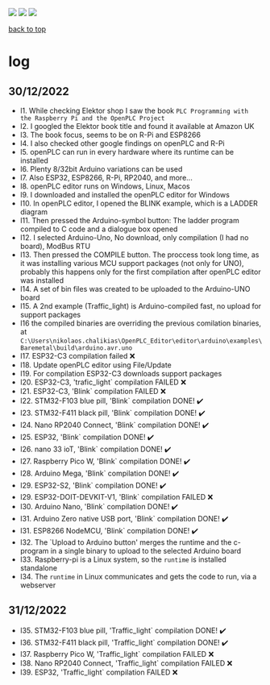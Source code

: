 [![](https://img.shields.io/badge/organization-The--101--project-blue.svg)](https://github.com/The-101-project) 
[![](https://img.shields.io/badge/remote-openPLC__review-green.svg)](https://github.com/The-101-project/openPLC_review) 
[![](https://img.shields.io/badge/local-F:\prj__soft\openPLC__review-orange.svg)]()

[back to top](README.md)


# log


## 30/12/2022

* l1. While checking Elektor shop I saw the book `PLC Programming with the Raspberry Pi and the OpenPLC Project`
* l2. I googled the Elektor book title and found it available at Amazon UK
* l3. The book focus, seems to be on R-Pi and ESP8266
* l4. I also checked other google findings on openPLC and R-Pi
* l5. openPLC can run in every hardware where its runtime can be installed
* l6. Plenty 8/32bit Arduino variations can be used
* l7. Also ESP32, ESP8266, R-Pi, RP2040, and more...
* l8. openPLC editor runs on Windows, Linux, Macos
* l9. I downloaded and installed the openPLC editor for Windows
* l10. In openPLC editor, I opened the BLINK example, which is a LADDER diagram
* l11. Then pressed the Arduino-symbol button: The ladder program compiled to C code and a dialogue box opened
* l12. I selected Arduino-Uno, No download, only compilation (I had no board), ModBus RTU
* l13. Then pressed the COMPILE button. The proccess took long time, as it was installing various MCU support packages (not only for UNO), probably this happens only for the first compilation after openPLC editor was installed
* l14. A set of bin files was created to be uploaded to the Arduino-UNO board
* l15. A 2nd example (Traffic_light) is Arduino-compiled fast, no upload for support packages
* l16 the compiled binaries are overriding the previous comilation binaries, at `C:\Users\nikolaos.chalikias\OpenPLC_Editor\editor\arduino\examples\Baremetal\build\arduino.avr.uno`
* l17. ESP32-C3 compilation failed :x:
* l18. Update openPLC editor using File/Update
* l19. For compilation ESP32-C3 downloads support packages
* l20. ESP32-C3, 'trafic_light` compilation FAILED :x:
* l21. ESP32-C3, 'Blink` compilation FAILED :x:
* l22. STM32-F103 blue pill, 'Blink` compilation DONE! :heavy_check_mark:
* l23. STM32-F411 black pill, 'Blink` compilation DONE! :heavy_check_mark:
* l24. Nano RP2040 Connect, 'Blink` compilation DONE! :heavy_check_mark:
* l25. ESP32, 'Blink` compilation DONE! :heavy_check_mark:
* l26. nano 33 ioT, 'Blink` compilation DONE! :heavy_check_mark:
* l27. Raspberry Pico W, 'Blink` compilation DONE! :heavy_check_mark:
* l28. Arduino Mega, 'Blink` compilation DONE! :heavy_check_mark:
* l29. ESP32-S2, 'Blink` compilation DONE! :heavy_check_mark:
* l29. ESP32-DOIT-DEVKIT-V1, 'Blink` compilation FAILED :x:
* l30. Arduino Nano, 'Blink` compilation DONE! :heavy_check_mark:
* l31. Arduino Zero native USB port, 'Blink` compilation DONE! :heavy_check_mark:
* l31. ESP8266 NodeMCU, 'Blink` compilation DONE! :heavy_check_mark:
* l32. The `Upload to Arduino button' merges the runtime and the c-program in a single binary to upload to the selected Arduino board
* l33. Raspberry-pi is a Linux system, so the `runtime` is installed standalone
* l34. The `runtime` in Linux communicates and gets the code to run, via a webserver

## 31/12/2022

* l35. STM32-F103 blue pill, 'Traffic_light` compilation DONE! :heavy_check_mark:
* l36. STM32-F411 black pill, 'Traffic_light` compilation DONE! :heavy_check_mark:
* l37. Raspberry Pico W, 'Traffic_light` compilation  FAILED :x:
* l38. Nano RP2040 Connect, 'Traffic_light` compilation  FAILED :x:
* l39. ESP32, 'Traffic_light` compilation  FAILED :x:

